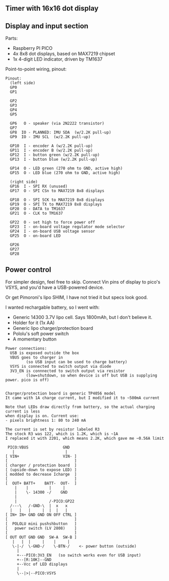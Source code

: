 Timer with 16x16 dot display
----------------------------


Display and input section
------------------

Parts:
- Raspberry PI PICO
- 4x 8x8 dot displays, based on MAX7219 chipset
- 1x 4-digit LED indicator, driven by TM1637

Point-to-point wiring, pinout:
```
Pinout:
  (left side)
  GP0
  GP1

  GP2
  GP3
  GP4
  GP5

  GP6   O - speaker (via 2N2222 transistor)
  GP7
  GP8  IO - PLANNED: IMU SDA  (w/2.2K pull-up)
  GP9  IO - IMU SCL  (w/2.2K pull-up)

  GP10  I - encoder A (w/2.2K pull-up)
  GP11  I - encoder B (w/2.2K pull-up)
  GP12  I - button green (w/2.2K pull-up)
  GP13  I - button blue (w/2.2K pull-up)

  GP14  O - LED green (270 ohm to GND, active high)
  GP15  O - LED blue (270 ohm to GND, active high)

  (right side)
  GP16  I - SPI RX (unused)
  GP17  O - SPI CSn to MAX7219 8x8 displays

  GP18  O - SPI SCK to MAX7219 8x8 displays
  GP19  O - SPI TX to MAX7219 8x8 displays
  GP20  O - DATA to TM1637
  GP21  O - CLK to TM1637

  GP22  O - set high to force power off
  GP23  I - on-board voltage regulator mode selector
  GP24  I - on-board USB voltage sensor
  GP25  O - on-board LED

  GP26
  GP27
  GP28
```


Power control
-------------

For simpler design, feel free to skip. Connect Vin
pins of display to pico's VSYS, and you'd have a USB-powered device.

Or get Pimoroni's lipo SHIM, I have not tried it but specs look good.

I wanted rechargable battery, so I went with:
- Generic 14300 3.7V lipo cell. Says 1800mAh, but I don't believe it.
- Holder for it (1x AA)
- Generic lipo charger/protection board
- Pololu's soft power switch
- A momentary button

```
Power connections:
  USB is exposed outside the box
  VBUS goes to charger in
         (so USB input can be used to charge battery)
  VSYS is connected to switch output via diode
  3V3_EN is connnected to switch output via resistor
         (low=shutdown, so when device is off but USB is supplying power. pico is off)


Charger/protection board is generic TP4056 model
It came with 1A charge current, but I modified it to ~500mA current

Note that LEDs draw directly from battery, so the actual charging current is less
when display is on. Current use:
- pixels brightness 1: 80 to 240 mA 

The current is set by resistor labeled R3
The stock R3 was 122, which is 1.2K, which is ~1A
I replaced it with 2201, which means 2.2K, which gave me ~0.56A limit

 PICO:VBUS               GND
   |                      |
[ VIN+                   VIN- ]
[                             ]
[ charger / protection board  ]
[ (upside-down to expose LED) ]
[ modded to decrease Icharge  ]
[                             ]
[  OUT+ BATT+    BATT-  OUT-  ]
    |    |         |     |
    |    \- 14300 -/    GND
    |
    |              /-PICO:GP22
  /---\   /-GND-\  |  x   x
  |   |   |     |  |  |   |
[ IN+ IN+ GND GND ON OFF CTRL ]
[                             ]
[  POLOLU mini pushshbutton   ]
[   power switch (LV 2808)    ]
[                             ]
[ OUT OUT GND GND  SW-A  SW-B ]
   |   |  |     |    |     |
   \-|-/  \-GND-/    \-BTN-/    <- power button (outside)
     |
     +---PICO:3V3_EN   (so switch works even for USB input)
     +--[R:10K]--GND        
     +--Vcc of LED displays
     |
     \--|>|--PICO:VSYS
```

